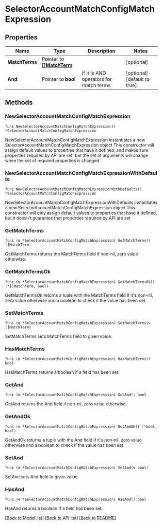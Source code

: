 # SelectorAccountMatchConfigMatchExpression

## Properties

Name | Type | Description | Notes
------------ | ------------- | ------------- | -------------
**MatchTerms** | Pointer to [**[]MatchTerm**](MatchTerm.md) |  | [optional] 
**And** | Pointer to **bool** | If it is AND operators for match terms | [optional] [default to true]

## Methods

### NewSelectorAccountMatchConfigMatchExpression

`func NewSelectorAccountMatchConfigMatchExpression() *SelectorAccountMatchConfigMatchExpression`

NewSelectorAccountMatchConfigMatchExpression instantiates a new SelectorAccountMatchConfigMatchExpression object
This constructor will assign default values to properties that have it defined,
and makes sure properties required by API are set, but the set of arguments
will change when the set of required properties is changed

### NewSelectorAccountMatchConfigMatchExpressionWithDefaults

`func NewSelectorAccountMatchConfigMatchExpressionWithDefaults() *SelectorAccountMatchConfigMatchExpression`

NewSelectorAccountMatchConfigMatchExpressionWithDefaults instantiates a new SelectorAccountMatchConfigMatchExpression object
This constructor will only assign default values to properties that have it defined,
but it doesn't guarantee that properties required by API are set

### GetMatchTerms

`func (o *SelectorAccountMatchConfigMatchExpression) GetMatchTerms() []MatchTerm`

GetMatchTerms returns the MatchTerms field if non-nil, zero value otherwise.

### GetMatchTermsOk

`func (o *SelectorAccountMatchConfigMatchExpression) GetMatchTermsOk() (*[]MatchTerm, bool)`

GetMatchTermsOk returns a tuple with the MatchTerms field if it's non-nil, zero value otherwise
and a boolean to check if the value has been set.

### SetMatchTerms

`func (o *SelectorAccountMatchConfigMatchExpression) SetMatchTerms(v []MatchTerm)`

SetMatchTerms sets MatchTerms field to given value.

### HasMatchTerms

`func (o *SelectorAccountMatchConfigMatchExpression) HasMatchTerms() bool`

HasMatchTerms returns a boolean if a field has been set.

### GetAnd

`func (o *SelectorAccountMatchConfigMatchExpression) GetAnd() bool`

GetAnd returns the And field if non-nil, zero value otherwise.

### GetAndOk

`func (o *SelectorAccountMatchConfigMatchExpression) GetAndOk() (*bool, bool)`

GetAndOk returns a tuple with the And field if it's non-nil, zero value otherwise
and a boolean to check if the value has been set.

### SetAnd

`func (o *SelectorAccountMatchConfigMatchExpression) SetAnd(v bool)`

SetAnd sets And field to given value.

### HasAnd

`func (o *SelectorAccountMatchConfigMatchExpression) HasAnd() bool`

HasAnd returns a boolean if a field has been set.


[[Back to Model list]](../README.md#documentation-for-models) [[Back to API list]](../README.md#documentation-for-api-endpoints) [[Back to README]](../README.md)


